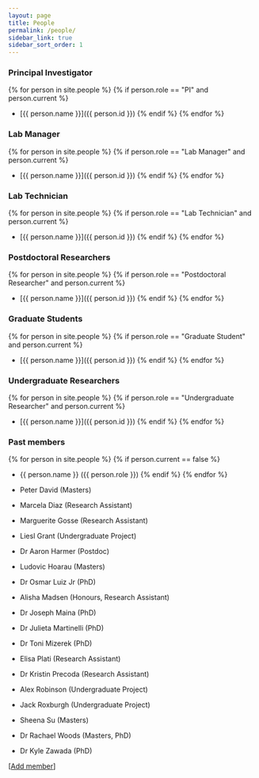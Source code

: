 ```yaml
---
layout: page
title: People
permalink: /people/
sidebar_link: true
sidebar_sort_order: 1
---
```


### Principal Investigator

{% for person in site.people %}
  {% if person.role == "PI" and person.current %}
  - [{{ person.name }}]({{ person.id }})
  {% endif %}
{% endfor %}

### Lab Manager

{% for person in site.people %}
  {% if person.role == "Lab Manager" and person.current %}
  - [{{ person.name }}]({{ person.id }})
  {% endif %}
{% endfor %}

### Lab Technician

{% for person in site.people %}
  {% if person.role == "Lab Technician" and person.current %}
  - [{{ person.name }}]({{ person.id }})
  {% endif %}
{% endfor %}

### Postdoctoral Researchers

{% for person in site.people %}
  {% if person.role == "Postdoctoral Researcher" and person.current %}
  - [{{ person.name }}]({{ person.id }})
  {% endif %}
{% endfor %}

### Graduate Students

{% for person in site.people %}
  {% if person.role == "Graduate Student" and person.current %}
  - [{{ person.name }}]({{ person.id }})
  {% endif %}
{% endfor %}

### Undergraduate Researchers

{% for person in site.people %}
  {% if person.role == "Undergraduate Researcher" and person.current %}
  - [{{ person.name }}]({{ person.id }})
  {% endif %}
{% endfor %}

### Past members

{% for person in site.people %}
  {% if person.current == false %}
  - {{ person.name }} ({{ person.role }})
  {% endif %}
{% endfor %}

- Peter David (Masters)
- Marcela Diaz (Research Assistant)
- Marguerite Gosse (Research Assistant)
- Liesl Grant (Undergraduate Project)
- Dr Aaron Harmer (Postdoc)
- Ludovic Hoarau (Masters)
- Dr Osmar Luiz Jr (PhD)
- Alisha Madsen (Honours, Research Assistant)
- Dr Joseph Maina (PhD)
- Dr Julieta Martinelli (PhD)
- Dr Toni Mizerek (PhD)
- Elisa Plati (Research Assistant)
- Dr Kristin Precoda (Research Assistant)
- Alex Robinson (Undergraduate Project)
- Jack Roxburgh (Undergraduate Project)
- Sheena Su (Masters)
- Dr Rachael Woods (Masters, PhD)
- Dr Kyle Zawada (PhD)

[[Add member](https://github.com/jmadinlab/jmadinlab.github.io/issues/new?assignees=jmadin&labels=add+person&template=add-person.md&title=I%27d+like+to+add+myself+to+the+lab)]

